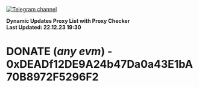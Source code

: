 [![Telegram channel](https://img.shields.io/endpoint?url=https://runkit.io/damiankrawczyk/telegram-badge/branches/master?url=https://t.me/n4z4v0d)](https://t.me/n4z4v0d) 

**Dynamic Updates Proxy List with Proxy Checker**  
**Last Updated: 22.12.23 19:30**

# DONATE (_any evm_) - 0xDEADf12DE9A24b47Da0a43E1bA70B8972F5296F2
